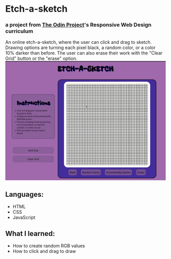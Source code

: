 # Etch-a-sketch
### a project from [The Odin Project](https://theodinproject.com)'s Responsive Web Design curriculum
An online etch-a-sketch, where the user can click and drag to sketch. Drawing options are turning each pixel black, a random color, or a color 10% darker than before. The user can also erase their work with the "Clear Grid" button or the "erase" option.
![](/etch-a-sketch.gif)
## Languages:
- HTML
- CSS
- JavaScript
## What I learned:
- How to create random RGB values
- How to click and drag to draw 
